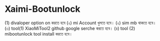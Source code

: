 # Xaimi-Bootunlock
 (1) divaloper option on করতে হবে
 (২) mi Account খুলতে হবে।
 (২) sim mb থাকতে হবে।
 (৩) tool(1) XiaoMiTool2 github google serche করতে হবে।
 (৪) tool (2) mibootunlock tool install করতে হবে।
 
